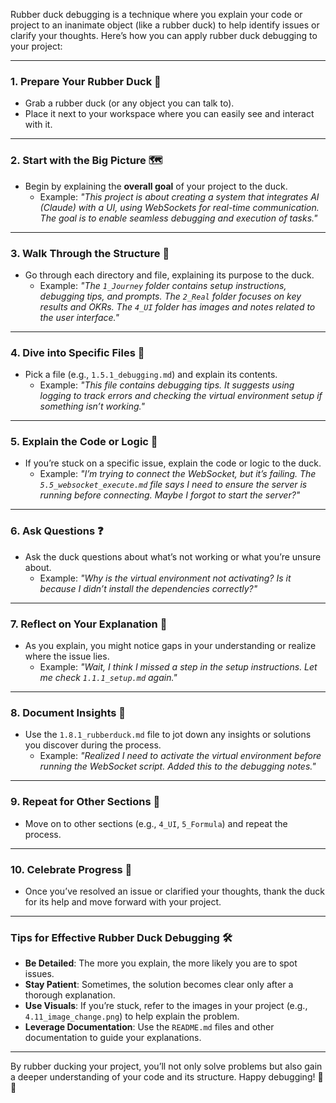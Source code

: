 Rubber duck debugging is a technique where you explain your code or project to an inanimate object (like a rubber duck) to help identify issues or clarify your thoughts. Here’s how you can apply rubber duck debugging to your project:

---

### **1. Prepare Your Rubber Duck** 🦆
- Grab a rubber duck (or any object you can talk to).
- Place it next to your workspace where you can easily see and interact with it.

---

### **2. Start with the Big Picture** 🗺️
- Begin by explaining the **overall goal** of your project to the duck.
  - Example: *"This project is about creating a system that integrates AI (Claude) with a UI, using WebSockets for real-time communication. The goal is to enable seamless debugging and execution of tasks."*

---

### **3. Walk Through the Structure** 📂
- Go through each directory and file, explaining its purpose to the duck.
  - Example: *"The `1_Journey` folder contains setup instructions, debugging tips, and prompts. The `2_Real` folder focuses on key results and OKRs. The `4_UI` folder has images and notes related to the user interface."*

---

### **4. Dive into Specific Files** 📄
- Pick a file (e.g., `1.5.1_debugging.md`) and explain its contents.
  - Example: *"This file contains debugging tips. It suggests using logging to track errors and checking the virtual environment setup if something isn’t working."*

---

### **5. Explain the Code or Logic** 🧠
- If you’re stuck on a specific issue, explain the code or logic to the duck.
  - Example: *"I’m trying to connect the WebSocket, but it’s failing. The `5.5_websocket_execute.md` file says I need to ensure the server is running before connecting. Maybe I forgot to start the server?"*

---

### **6. Ask Questions** ❓
- Ask the duck questions about what’s not working or what you’re unsure about.
  - Example: *"Why is the virtual environment not activating? Is it because I didn’t install the dependencies correctly?"*

---

### **7. Reflect on Your Explanation** 🤔
- As you explain, you might notice gaps in your understanding or realize where the issue lies.
  - Example: *"Wait, I think I missed a step in the setup instructions. Let me check `1.1.1_setup.md` again."*

---

### **8. Document Insights** 📝
- Use the `1.8.1_rubberduck.md` file to jot down any insights or solutions you discover during the process.
  - Example: *"Realized I need to activate the virtual environment before running the WebSocket script. Added this to the debugging notes."*

---

### **9. Repeat for Other Sections** 🔄
- Move on to other sections (e.g., `4_UI`, `5_Formula`) and repeat the process.

---

### **10. Celebrate Progress** 🎉
- Once you’ve resolved an issue or clarified your thoughts, thank the duck for its help and move forward with your project.

---

### **Tips for Effective Rubber Duck Debugging** 🛠️
- **Be Detailed**: The more you explain, the more likely you are to spot issues.
- **Stay Patient**: Sometimes, the solution becomes clear only after a thorough explanation.
- **Use Visuals**: If you’re stuck, refer to the images in your project (e.g., `4.11_image_change.png`) to help explain the problem.
- **Leverage Documentation**: Use the `README.md` files and other documentation to guide your explanations.

---

By rubber ducking your project, you’ll not only solve problems but also gain a deeper understanding of your code and its structure. Happy debugging! 🦆✨
